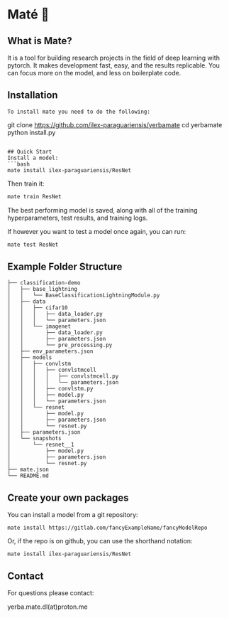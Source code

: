 # Maté 🧉

## What is Mate?
It is a tool for building research projects in the field of deep learning with pytorch.
It makes development fast, easy, and the results replicable. You can focus more on the model, and less on boilerplate code.

## Installation
<!--
Install the stable version via pip:
```
pip install ymdl
-->
```
To install mate you need to do the following:
```
git clone https://github.com/ilex-paraguariensis/yerbamate 
cd yerbamate
python install.py
```

## Quick Start
Install a model:
```bash
mate install ilex-paraguariensis/ResNet
```
Then train it:
```bash
mate train ResNet
```
The best performing model is saved, along with all of the training hyperparameters, test results, and training logs.

If however you want to test a model once again, you can run:
```bash
mate test ResNet
```

## Example Folder Structure
```
├── classification-demo
│   ├── base_lightning
│   │   └── BaseClassificationLightningModule.py
│   ├── data
│   │   ├── cifar10
│   │   │   ├── data_loader.py
│   │   │   └── parameters.json
│   │   └── imagenet
│   │       ├── data_loader.py
│   │       ├── parameters.json
│   │       └── pre_processing.py
│   ├── env_parameters.json
│   ├── models
│   │   ├── convlstm
│   │   │   ├── convlstmcell
│   │   │   │   ├── convlstmcell.py
│   │   │   │   └── parameters.json
│   │   │   ├── convlstm.py
│   │   │   ├── model.py
│   │   │   └── parameters.json
│   │   └── resnet
│   │       ├── model.py
│   │       ├── parameters.json
│   │       └── resnet.py
│   ├── parameters.json
│   └── snapshots
│       └── resnet__1
│           ├── model.py
│           ├── parameters.json
│           └── resnet.py
├── mate.json
└── README.md
```

## Create your own packages

You can install a model from a git repository:
```
mate install https://gitlab.com/fancyExampleName/fancyModelRepo
````
Or, if the repo is on github, you can use the shorthand notation:
```
mate install ilex-paraguariensis/ResNet
```

## Contact

For questions please contact:


yerba.mate.dl(at)proton.me
